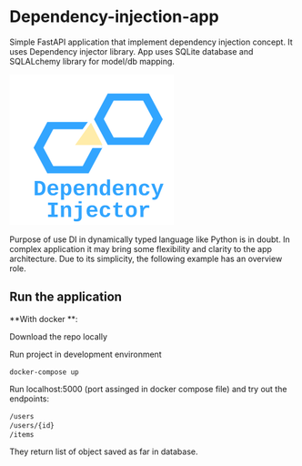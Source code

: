 # Dependency-injection-app

Simple FastAPI application that implement dependency injection concept.
It uses Dependency injector library.
App uses SQLite database and SQLALchemy library for model/db mapping.


![Image1](dependenci-injector.png)

Purpose of use DI in dynamically typed language like Python is in doubt.
In complex application it may bring some flexibility and clarity to the app architecture.
Due to its simplicity, the following example has an overview role.


## Run the application

**With docker **:

Download the repo locally

Run project in development environment
```
docker-compose up
```

Run localhost:5000 (port assinged in docker compose file) and try out the endpoints:

```
/users
/users/{id}
/items
```

They return list of object saved as far in database.
